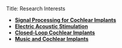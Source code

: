 Title: Research Interests

* **[Signal Processing for Cochlear Implants](https://vianna.de/01_workgroups/nogueira/research/signal_processing.html)**
* **[Electric Acoustic Stimulation](https://vianna.de/01_workgroups/nogueira/research/eas.html)**
* **[Closed-Loop Cochlear Implants](https://vianna.de/01_workgroups/nogueira/research/closed-loop.html)** 
* **[Music and Cochlear Implants](https://vianna.de/01_workgroups/nogueira/research/music_and_CI.html)**

